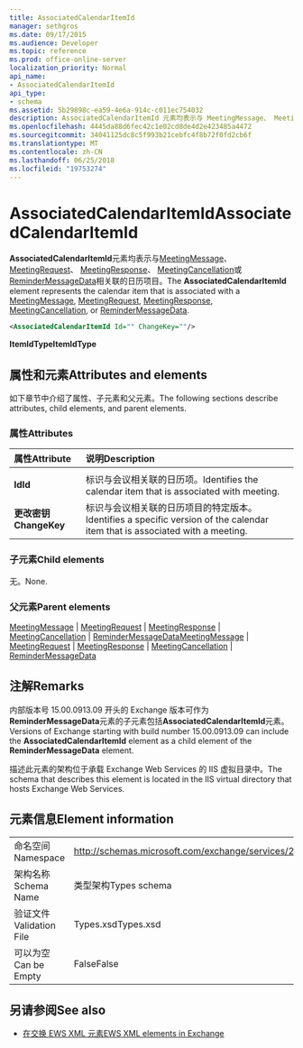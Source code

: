 ```yaml
---
title: AssociatedCalendarItemId
manager: sethgros
ms.date: 09/17/2015
ms.audience: Developer
ms.topic: reference
ms.prod: office-online-server
localization_priority: Normal
api_name:
- AssociatedCalendarItemId
api_type:
- schema
ms.assetid: 5b29898c-ea59-4e6a-914c-c011ec754032
description: AssociatedCalendarItemId 元素均表示与 MeetingMessage、 MeetingRequest、 MeetingResponse、 MeetingCancellation 或 ReminderMessageData 相关联的日历项目。
ms.openlocfilehash: 4445da88d6fec42c1e02cd8de4d2e423485a4472
ms.sourcegitcommit: 34041125dc8c5f993b21cebfc4f8b72f0fd2cb6f
ms.translationtype: MT
ms.contentlocale: zh-CN
ms.lasthandoff: 06/25/2018
ms.locfileid: "19753274"
---
```

# <a name="associatedcalendaritemid"></a><span data-ttu-id="8ffc4-103">AssociatedCalendarItemId</span><span class="sxs-lookup"><span data-stu-id="8ffc4-103">AssociatedCalendarItemId</span></span>

<span data-ttu-id="8ffc4-104">**AssociatedCalendarItemId**元素均表示与[MeetingMessage](meetingmessage.md)、 [MeetingRequest](meetingrequest.md)、 [MeetingResponse](meetingresponse.md)、 [MeetingCancellation](meetingcancellation.md)或[ReminderMessageData](remindermessagedata.md)相关联的日历项目。</span><span class="sxs-lookup"><span data-stu-id="8ffc4-104">The **AssociatedCalendarItemId** element represents the calendar item that is associated with a [MeetingMessage](meetingmessage.md), [MeetingRequest](meetingrequest.md), [MeetingResponse](meetingresponse.md), [MeetingCancellation](meetingcancellation.md), or [ReminderMessageData](remindermessagedata.md).</span></span>
  
```XML
<AssociatedCalendarItemId Id="" ChangeKey=""/>
```

 <span data-ttu-id="8ffc4-105">**ItemIdType**</span><span class="sxs-lookup"><span data-stu-id="8ffc4-105">**ItemIdType**</span></span>
## <a name="attributes-and-elements"></a><span data-ttu-id="8ffc4-106">属性和元素</span><span class="sxs-lookup"><span data-stu-id="8ffc4-106">Attributes and elements</span></span>

<span data-ttu-id="8ffc4-107">如下章节中介绍了属性、子元素和父元素。</span><span class="sxs-lookup"><span data-stu-id="8ffc4-107">The following sections describe attributes, child elements, and parent elements.</span></span>
  
### <a name="attributes"></a><span data-ttu-id="8ffc4-108">属性</span><span class="sxs-lookup"><span data-stu-id="8ffc4-108">Attributes</span></span>

|<span data-ttu-id="8ffc4-109">**属性**</span><span class="sxs-lookup"><span data-stu-id="8ffc4-109">**Attribute**</span></span>|<span data-ttu-id="8ffc4-110">**说明**</span><span class="sxs-lookup"><span data-stu-id="8ffc4-110">**Description**</span></span>|
|:-----|:-----|
|<span data-ttu-id="8ffc4-111">
  **Id**</span><span class="sxs-lookup"><span data-stu-id="8ffc4-111">**Id**</span></span> <br/> |<span data-ttu-id="8ffc4-112">标识与会议相关联的日历项。</span><span class="sxs-lookup"><span data-stu-id="8ffc4-112">Identifies the calendar item that is associated with meeting.</span></span>  <br/> |
|<span data-ttu-id="8ffc4-113">**更改密钥**</span><span class="sxs-lookup"><span data-stu-id="8ffc4-113">**ChangeKey**</span></span> <br/> |<span data-ttu-id="8ffc4-114">标识与会议相关联的日历项目的特定版本。</span><span class="sxs-lookup"><span data-stu-id="8ffc4-114">Identifies a specific version of the calendar item that is associated with a meeting.</span></span>  <br/> |
   
### <a name="child-elements"></a><span data-ttu-id="8ffc4-115">子元素</span><span class="sxs-lookup"><span data-stu-id="8ffc4-115">Child elements</span></span>

<span data-ttu-id="8ffc4-116">无。</span><span class="sxs-lookup"><span data-stu-id="8ffc4-116">None.</span></span>
  
### <a name="parent-elements"></a><span data-ttu-id="8ffc4-117">父元素</span><span class="sxs-lookup"><span data-stu-id="8ffc4-117">Parent elements</span></span>

<span data-ttu-id="8ffc4-118">[MeetingMessage](meetingmessage.md) | [MeetingRequest](meetingrequest.md) | [MeetingResponse](meetingresponse.md) | [MeetingCancellation](meetingcancellation.md) | [ReminderMessageData](remindermessagedata.md)</span><span class="sxs-lookup"><span data-stu-id="8ffc4-118">[MeetingMessage](meetingmessage.md) | [MeetingRequest](meetingrequest.md) | [MeetingResponse](meetingresponse.md) | [MeetingCancellation](meetingcancellation.md) | [ReminderMessageData](remindermessagedata.md)</span></span>
  
## <a name="remarks"></a><span data-ttu-id="8ffc4-119">注解</span><span class="sxs-lookup"><span data-stu-id="8ffc4-119">Remarks</span></span>

<span data-ttu-id="8ffc4-120">内部版本号 15.00.0913.09 开头的 Exchange 版本可作为**ReminderMessageData**元素的子元素包括**AssociatedCalendarItemId**元素。</span><span class="sxs-lookup"><span data-stu-id="8ffc4-120">Versions of Exchange starting with build number 15.00.0913.09 can include the **AssociatedCalendarItemId** element as a child element of the **ReminderMessageData** element.</span></span> 
  
<span data-ttu-id="8ffc4-121">描述此元素的架构位于承载 Exchange Web Services 的 IIS 虚拟目录中。</span><span class="sxs-lookup"><span data-stu-id="8ffc4-121">The schema that describes this element is located in the IIS virtual directory that hosts Exchange Web Services.</span></span>
  
## <a name="element-information"></a><span data-ttu-id="8ffc4-122">元素信息</span><span class="sxs-lookup"><span data-stu-id="8ffc4-122">Element information</span></span>

|||
|:-----|:-----|
|<span data-ttu-id="8ffc4-123">命名空间</span><span class="sxs-lookup"><span data-stu-id="8ffc4-123">Namespace</span></span>  <br/> |http://schemas.microsoft.com/exchange/services/2006/types  <br/> |
|<span data-ttu-id="8ffc4-124">架构名称</span><span class="sxs-lookup"><span data-stu-id="8ffc4-124">Schema Name</span></span>  <br/> |<span data-ttu-id="8ffc4-125">类型架构</span><span class="sxs-lookup"><span data-stu-id="8ffc4-125">Types schema</span></span>  <br/> |
|<span data-ttu-id="8ffc4-126">验证文件</span><span class="sxs-lookup"><span data-stu-id="8ffc4-126">Validation File</span></span>  <br/> |<span data-ttu-id="8ffc4-127">Types.xsd</span><span class="sxs-lookup"><span data-stu-id="8ffc4-127">Types.xsd</span></span>  <br/> |
|<span data-ttu-id="8ffc4-128">可以为空</span><span class="sxs-lookup"><span data-stu-id="8ffc4-128">Can be Empty</span></span>  <br/> |<span data-ttu-id="8ffc4-129">False</span><span class="sxs-lookup"><span data-stu-id="8ffc4-129">False</span></span>  <br/> |
   
## <a name="see-also"></a><span data-ttu-id="8ffc4-130">另请参阅</span><span class="sxs-lookup"><span data-stu-id="8ffc4-130">See also</span></span>

- [<span data-ttu-id="8ffc4-131">在交换 EWS XML 元素</span><span class="sxs-lookup"><span data-stu-id="8ffc4-131">EWS XML elements in Exchange</span></span>](ews-xml-elements-in-exchange.md)

